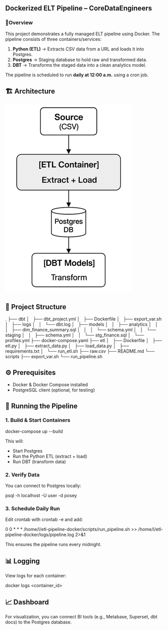 ## Dockerized ELT Pipeline – CoreDataEngineers
### 📌Overview

This project demonstrates a fully managed ELT pipeline using Docker.
The pipeline consists of three containers/services:

1. **Python (ETL)** → Extracts CSV data from a URL and loads it into Postgres.
2. **Postgres** → Staging database to hold raw and transformed data.
3. **DBT** → Transforms the staged data into a clean analytics model.

The pipeline is scheduled to run **daily at 12:00 a.m.** using a cron job.


## 🏗 Architecture
![Pipeline Architecture](diagrams/pipeline_architecture.png)


## 📂 Project Structure
.
├── dbt
│   ├── dbt_project.yml
│   ├── Dockerfile
│   ├── export_var.sh
│   ├── logs
│   │   └── dbt.log
│   ├── models
│   │   ├── analytics
│   │   │   ├── dim_finance_summary.sql
│   │   │   └── schema.yml
│   │   └── staging
│   │       ├── schema.yml
│   │       └── stg_finance.sql
│   └── profiles.yml
├── docker-compose.yaml
├── etl
│   ├── Dockerfile
│   ├── etl.py
│   ├── extract_data.py
│   ├── load_data.py
│   ├── requirements.txt
│   └── run_etl.sh
├── raw.csv
├── README.md
└── scripts
    ├── export_var.sh
    └── run_pipeline.sh


## ⚙️ Prerequisites
- Docker & Docker Compose installed
- PostgreSQL client (optional, for testing)


## 🚀 Running the Pipeline
### 1. Build & Start Containers
docker-compose up --build


This will:
- Start Postgres
- Run the Python ETL (extract + load)
- Run DBT (transform data)

### 2. Verify Data

You can connect to Postgres locally:

psql -h localhost -U user -d posey

### 3. Schedule Daily Run

Edit crontab with crontab -e and add:

0 0 \* \* \* /home/l/etl-pipeline-docker/scripts/run_pipeline.sh >> /home/l/etl-pipeline-docker/logs/pipeline.log 2>&1

This ensures the pipeline runs every midnight.


## 📊 Logging

View logs for each container:

docker logs <container_id>


## 📈 Dashboard

For visualization, you can connect BI tools (e.g., Metabase, Superset, dbt docs) to the Postgres database.
